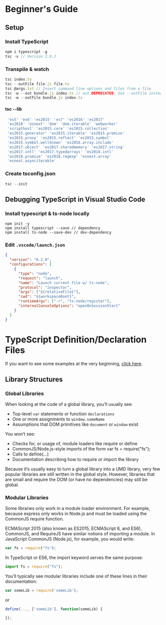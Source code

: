 # Beginner's Guide

## Setup

### Install TypeScript

```javascript
npm i typescript -g
tsc -v // Version 2.9.2
```

### Transpile & watch

```javascript
tsc index.ts
tsc --outFile file.js file.ts
tsc @args.txt // Insert command line options and files from a file
tsc -w --out bundle.js index.ts // out DEPRECATED. Use --outFile instead
tsc -w --outFile bundle.js index.ts
```

#### tsc --lib

```javascript
 'es5' 'es6' 'es2015' 'es7' 'es2016' 'es2017'
 'es2018' 'esnext' 'dom' 'dom.iterable' 'webworker'
 'scripthost' 'es2015.core' 'es2015.collection'
 'es2015.generator' 'es2015.iterable' 'es2015.promise'
 'es2015.proxy' 'es2015.reflect' 'es2015.symbol'
 'es2015.symbol.wellknown' 'es2016.array.include'
 'es2017.object' 'es2017.sharedmemory' 'es2017.string'
 'es2017.intl' 'es2017.typedarrays' 'es2018.intl'
 'es2018.promise' 'es2018.regexp' 'esnext.array'
 'esnext.asynciterable'
```

### Create tsconfig.json

```javascript
tsc --init
```

## Debugging TypeScript in Visual Studio Code

### Install typescript & ts-node locally

```
npm init -y
npm install typescript --save // dependency
npm install ts-node --save-dev // dev-dependency
```

### Edit `.vscode/launch.json`

```json
{
  "version": "0.2.0",
  "configurations": [
    {
      "type": "node",
      "request": "launch",
      "name": "Launch current file w/ ts-node",
      "protocol": "inspector",
      "args": ["${relativeFile}"],
      "cwd": "${workspaceRoot}",
      "runtimeArgs": ["-r", "ts-node/register"],
      "internalConsoleOptions": "openOnSessionStart"
    }
  ]
}
```

# TypeScript Definition/Declaration Files 

If you want to see some examples at the very beginning, [click here](http://www.typescriptlang.org/docs/handbook/declaration-files/templates.html).  

## Library Structures 

### Global Libraries

When looking at the code of a global library, you’ll usually see:

- Top-level `var` statements or function `declarations`
- One or more assignments to `window.someName`
- Assumptions that DOM primitives like `document` or `window` exist

You won’t see:

- Checks for, or usage of, module loaders like require or define
- CommonJS/Node.js-style imports of the form var fs = require("fs");
- Calls to define(...)
- Documentation describing how to require or import the library

Because it’s usually easy to turn a global library into a UMD library, very few popular libraries are still written in the global style. However, libraries that are small and require the DOM (or have no dependencies) may still be global.

### Modular Libraries 

Some libraries only work in a module loader environment. For example, because express only works in Node.js and must be loaded using the CommonJS require function.

ECMAScript 2015 (also known as ES2015, ECMAScript 6, and ES6), CommonJS, and RequireJS have similar notions of importing a module. In JavaScript CommonJS (Node.js), for example, you would write:

```javascript
var fs = require("fs");
```

In TypeScript or ES6, the import keyword serves the same purpose:

```javascript
import fs = require("fs");
```

You’ll typically see modular libraries include one of these lines in their documentation:

```javascript
var someLib = require('someLib');
```

or 

```javascript
define(..., ['someLib'], function(someLib) {

});
```
